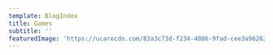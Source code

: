 ```yaml
---
template: BlogIndex
title: Games
subtitle: ''
featuredImage: 'https://ucarecdn.com/83a3c73d-f234-4086-9fad-cee3a9626230/'
---
```


